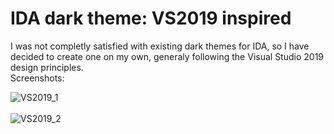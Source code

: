 # IDA dark theme: VS2019 inspired
I was not completly satisfied with existing dark themes for IDA, so I have decided to create one on my own, generaly following the Visual Studio 2019 design principles. <br>
Screenshots:

![VS2019_1](https://raw.githubusercontent.com/r3verseer/IDA-dark-theme-VS2019-inspired/main/screenshots/1.jpg)
<br><br>
![VS2019_2](https://raw.githubusercontent.com/r3verseer/IDA-dark-theme-VS2019-inspired/main/screenshots/2.jpg)
